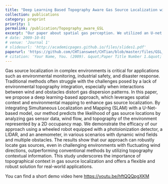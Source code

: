 ```yaml
---
title: "Deep Learning Based Topography Aware Gas Source Localization with Mobile Robot"
collection: publications
category: preprint
priority: 1
permalink: /publication/Topography_aware_GSL
excerpt: "Our paper about spatial gas perception. We utilized an U-net to predict gas leakage source based on environmental spatial context. It's the first work presenting gas source localization in complex indoor environment<br/><img src='https://raw.githubusercontent.com/CHTiansweet/CHTian/master/images/spatialgasperc.png'>"
# date: 2009-10-01
# venue: 'Journal 1'
# slidesurl: 'http://academicpages.github.io/files/slides1.pdf'
paperurl: 'https://github.com/CHTiansweet/CHTian/blob/master/files/GSL_preprint.pdf'
# citation: 'Your Name, You. (2009). &quot;Paper Title Number 1.&quot; <i>Journal 1</i>. 1(1).'
---
```


Gas source localization in complex environments is critical for applications such as environmental monitoring, industrial safety, and disaster response. Traditional methods often struggle with the challenges posed by a lack of environmental topography integration, especially when interactions between wind and obstacles distort gas dispersion patterns. In this paper, we propose a deep learning-based approach, which leverages spatial context and environmental mapping to enhance gas source localization. By integrating Simultaneous Localization and Mapping (SLAM) with a U-Net-based model, our method predicts the likelihood of gas source locations by analyzing gas sensor data, wind flow, and topography of the environment represented by a 2D occupancy map. We demonstrate the efficacy of our approach using a wheeled robot equipped with a photoionization detector, a LIDAR, and an anemometer, in various scenarios with dynamic wind fields and multiple obstacles. The results show that our approach can robustly locate gas sources, even in challenging environments with fluctuating wind directions, outperforming conventional methods by utilizing topography contextual information. This study underscores the importance of topographical context in gas source localization and offers a flexible and robust solution for real-world applications.<br>

You can find a short demo video here https://youtu.be/hftQQQpgXKM

